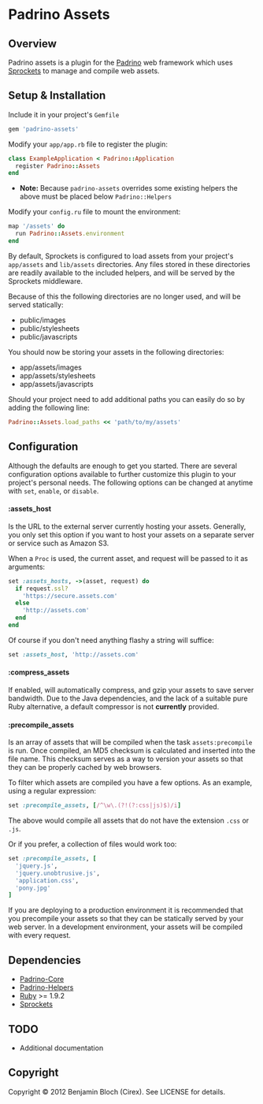 # Padrino Assets

Overview
--------

Padrino assets is a plugin for the [Padrino](https://github.com/padrino/padrino-framework) web framework which uses [Sprockets](https://github.com/sstephenson/sprockets) to manage and compile web assets.

Setup & Installation
--------------------

Include it in your project's `Gemfile`

``` ruby
gem 'padrino-assets'
```

Modify your `app/app.rb` file to register the plugin:

``` ruby
class ExampleApplication < Padrino::Application
  register Padrino::Assets
end
```
* __Note:__ Because `padrino-assets` overrides some existing helpers the above must be placed below `Padrino::Helpers`

Modify your `config.ru` file to mount the environment:

``` ruby
map '/assets' do
  run Padrino::Assets.environment
end
```

By default, Sprockets is configured to load assets from your project's `app/assets` and `lib/assets` directories. Any files stored in these directories are readily available to the included helpers, and will be served by the Sprockets middleware.

Because of this the following directories are no longer used, and will be served statically:

* public/images
* public/stylesheets
* public/javascripts

You should now be storing your assets in the following directories:

* app/assets/images
* app/assets/stylesheets
* app/assets/javascripts

Should your project need to add additional paths you can easily do so by adding the following line:

``` ruby
Padrino::Assets.load_paths << 'path/to/my/assets'
```

Configuration
-------------

Although the defaults are enough to get you started. There are several configuration options available to further customize this plugin to your project's personal needs. The following options can be changed at anytime with `set`, `enable`, or `disable`.

#### :assets_host
Is the URL to the external server currently hosting your assets. Generally, you only set this option if you want to host your assets on a separate server or service such as Amazon S3.

When a `Proc` is used, the current asset, and request will be passed to it as arguments:

``` ruby
set :assets_hosts, ->(asset, request) do
  if request.ssl?
    'https://secure.assets.com'
  else
    'http://assets.com'
  end
end
```

Of course if you don't need anything flashy a string will suffice:

``` ruby
set :assets_host, 'http://assets.com'
```

#### :compress_assets
If enabled, will automatically compress, and gzip your assets to save server bandwidth.
Due to the Java dependencies, and the lack of a suitable pure Ruby alternative, a default compressor is not __currently__ provided.

#### :precompile_assets
Is an array of assets that will be compiled when the task `assets:precompile` is run.
Once compiled, an MD5 checksum is calculated and inserted into the file name.
This checksum serves as a way to version your assets so that they can be properly cached by web browsers.

To filter which assets are compiled you have a few options. As an example, using a regular expression:

``` ruby
set :precompile_assets, [/^\w\.(?!(?:css|js)$)/i]
```

The above would compile all assets that do not have the extension `.css` or `.js`.

Or if you prefer, a collection of files would work too:

``` ruby
set :precompile_assets, [
  'jquery.js',
  'jquery.unobtrusive.js',
  'application.css',
  'pony.jpg'
]
```

If you are deploying to a production environment it is recommended that you precompile your assets so that they can be statically served by your web server. In a development environment, your assets will be compiled with every request.

Dependencies
------------

* [Padrino-Core](https://github.com/padrino/padrino-framework)
* [Padrino-Helpers](https://github.com/padrino/padrino-framework)
* [Ruby](http://www.ruby-lang.org/en) >= 1.9.2
* [Sprockets](https://github.com/sstephenson/sprockets)

TODO
----

* Additional documentation

Copyright
---------

Copyright &copy; 2012 Benjamin Bloch (Cirex). See LICENSE for details.